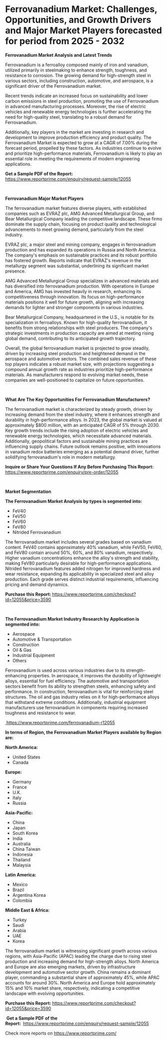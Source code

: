 <p><h1>Ferrovanadium Market: Challenges, Opportunities, and Growth Drivers and Major Market Players forecasted for period from 2025 - 2032</h1></p><p><strong>Ferrovanadium Market Analysis and Latest Trends</strong></p>
<p><p>Ferrovanadium is a ferroalloy composed mainly of iron and vanadium, utilized primarily in steelmaking to enhance strength, toughness, and resistance to corrosion. The growing demand for high-strength steel in various sectors, including construction, automotive, and aerospace, is a significant driver of the Ferrovanadium market. </p><p>Recent trends indicate an increased focus on sustainability and lower carbon emissions in steel production, promoting the use of Ferrovanadium in advanced manufacturing processes. Moreover, the rise of electric vehicles and renewable energy technologies is further accelerating the need for high-quality steel, translating to a robust demand for Ferrovanadium. </p><p>Additionally, key players in the market are investing in research and development to improve production efficiency and product quality. The Ferrovanadium Market is expected to grow at a CAGR of 7.00% during the forecast period, propelled by these factors. As industries continue to evolve and prioritize high-performance materials, Ferrovanadium is likely to play an essential role in meeting the requirements of modern engineering applications.</p></p>
<p><strong>Get a Sample PDF of the Report:&nbsp;</strong> <a href="https://www.reportprime.com/enquiry/request-sample/12055?utm_campaign=3210&utm_medium=2&utm_source=Github&utm_content=ia&utm_term=17032025&utm_id=ferrovanadium">https://www.reportprime.com/enquiry/request-sample/12055</a></p>
<p>&nbsp;</p>
<p><strong>Ferrovanadium Major Market Players</strong></p>
<p><p>The ferrovanadium market features diverse players, with established companies such as EVRAZ plc, AMG Advanced Metallurgical Group, and Bear Metallurgical Company leading the competitive landscape. These firms dominate the supply chain, focusing on product quality and technological advancements to meet growing demand, particularly from the steel industry.</p><p>EVRAZ plc, a major steel and mining company, engages in ferrovanadium production and has expanded its operations in Russia and North America. The company's emphasis on sustainable practices and its robust portfolio has fostered growth. Reports indicate that EVRAZ's revenue in the metallurgy segment was substantial, underlining its significant market presence.</p><p>AMG Advanced Metallurgical Group specializes in advanced materials and has diversified into ferrovanadium production. With operations in Europe and America, AMG has invested heavily in research, enhancing its competitiveness through innovation. Its focus on high-performance materials positions it well for future growth, aligning with increasing demands for lighter and stronger components in various industries.</p><p>Bear Metallurgical Company, headquartered in the U.S., is notable for its specialization in ferroalloys. Known for high-quality ferrovanadium, it benefits from strong relationships with steel producers. The company's strategic investments in production capacity are aimed at meeting rising global demand, contributing to its anticipated growth trajectory.</p><p>Overall, the global ferrovanadium market is projected to grow steadily, driven by increasing steel production and heightened demand in the aerospace and automotive sectors. The combined sales revenue of these top players indicates a robust market size, with projections suggesting a compound annual growth rate as industries prioritize high-performance materials. As manufacturers respond to evolving market needs, these companies are well-positioned to capitalize on future opportunities.</p></p>
<p>&nbsp;</p>
<p><strong>What Are The Key Opportunities For Ferrovanadium Manufacturers?</strong></p>
<p><p>The ferrovanadium market is characterized by steady growth, driven by increasing demand from the steel industry, where it enhances strength and durability in high-performance alloys. In 2023, the global market is valued at approximately $800 million, with an anticipated CAGR of 5% through 2030. Key growth trends include the rising adoption of electric vehicles and renewable energy technologies, which necessitate advanced materials. Additionally, geopolitical factors and sustainable mining practices are influencing supply chains. Future outlook remains positive, with innovations in vanadium redox batteries emerging as a potential demand driver, further solidifying ferrovanadium's role in modern metallurgy.</p></p>
<p><strong>Inquire or Share Your Questions If Any Before Purchasing This Report:</strong> <a href="https://www.reportprime.com/enquiry/pre-order/12055?utm_campaign=3210&utm_medium=2&utm_source=Github&utm_content=ia&utm_term=17032025&utm_id=ferrovanadium">https://www.reportprime.com/enquiry/pre-order/12055</a></p>
<p>&nbsp;</p>
<p><strong>Market Segmentation</strong></p>
<p><strong>The Ferrovanadium Market Analysis by types is segmented into:</strong></p>
<p><ul><li>FeV40</li><li>FeV50</li><li>FeV60</li><li>FeV80</li><li>Nitrided Ferrovanadium</li></ul></p>
<p><p>The ferrovanadium market includes several grades based on vanadium content. FeV40 contains approximately 40% vanadium, while FeV50, FeV60, and FeV80 contain around 50%, 60%, and 80% vanadium, respectively. Higher vanadium concentrations enhance the alloy's strength and stability, making FeV80 particularly desirable for high-performance applications. Nitrided ferrovanadium features added nitrogen for improved hardness and wear resistance, expanding its applicability in specialized steel and alloy production. Each grade serves distinct industrial requirements, influencing pricing and demand dynamics.</p></p>
<p><strong>Purchase this Report:&nbsp;</strong><a href="https://www.reportprime.com/checkout?id=12055&price=3590&utm_campaign=3210&utm_medium=2&utm_source=Github&utm_content=ia&utm_term=17032025&utm_id=ferrovanadium">https://www.reportprime.com/checkout?id=12055&price=3590</a></p>
<p>&nbsp;</p>
<p><strong>The Ferrovanadium Market Industry Research by Application is segmented into:</strong></p>
<p><ul><li>Aerospace</li><li>Automotive & Transportation</li><li>Construction</li><li>Oil & Gas</li><li>Industrial Equipment</li><li>Others</li></ul></p>
<p><p>Ferrovanadium is used across various industries due to its strength-enhancing properties. In aerospace, it improves the durability of lightweight alloys, essential for fuel efficiency. The automotive and transportation sectors benefit from its ability to strengthen steels, enhancing safety and performance. In construction, ferrovanadium is vital for reinforcing steel structures. The oil and gas industry relies on it for high-performance alloys that withstand extreme conditions. Additionally, industrial equipment manufacturers use ferrovanadium in components requiring increased toughness and resistance to wear.</p></p>
<p><a href="https://www.reportprime.com/ferrovanadium-r12055?utm_campaign=3210&utm_medium=2&utm_source=Github&utm_content=ia&utm_term=17032025&utm_id=ferrovanadium">&nbsp;https://www.reportprime.com/ferrovanadium-r12055</a></p>
<p><strong>In terms of Region, the Ferrovanadium Market Players available by Region are:</strong></p>
<p>
    <p> <strong> North America: </strong>
        <ul>
            <li>United States</li>
            <li>Canada</li>
        </ul>
        </p> 
    <p> <strong> Europe: </strong>
        <ul>
            <li>Germany</li>
            <li>France</li>
            <li>U.K.</li>
            <li>Italy</li>
            <li>Russia</li>
        </ul>
        </p> 
    <p> <strong> Asia-Pacific: </strong>
        <ul>
            <li>China</li>
            <li>Japan</li>
            <li>South Korea</li>
            <li>India</li>
            <li>Australia</li>
            <li>China Taiwan</li>
            <li>Indonesia</li>
            <li>Thailand</li>
            <li>Malaysia</li>
        </ul>
        </p> 
    <p> <strong> Latin America: </strong>
        <ul>
            <li>Mexico</li>
            <li>Brazil</li>
            <li>Argentina Korea</li>
            <li>Colombia</li>
        </ul>
        </p> 
    <p> <strong> Middle East & Africa: </strong>
        <ul>
            <li>Turkey</li>
            <li>Saudi</li>
            <li>Arabia</li>
            <li>UAE</li>
            <li>Korea</li>
        </ul>
    </p>
    </p>
<p><p>The ferrovanadium market is witnessing significant growth across various regions, with Asia-Pacific (APAC) leading the charge due to rising steel production and increasing demand for high-strength alloys. North America and Europe are also emerging markets, driven by infrastructure development and automotive sector growth. China remains a dominant player, commanding a substantial share of approximately 45%, while APAC accounts for around 30%. North America and Europe hold approximately 15% and 10% market share, respectively, indicating a competitive landscape with evolving opportunities.</p></p>
<p><strong>Purchase this Report: </strong><a href="https://www.reportprime.com/checkout?id=12055&price=3590&utm_campaign=3210&utm_medium=2&utm_source=Github&utm_content=ia&utm_term=17032025&utm_id=ferrovanadium">https://www.reportprime.com/checkout?id=12055&price=3590</a></p>
<p>&nbsp;<strong>Get a Sample PDF of the Report:&nbsp;&nbsp;</strong><a href="https://www.reportprime.com/enquiry/request-sample/12055?utm_campaign=3210&utm_medium=2&utm_source=Github&utm_content=ia&utm_term=17032025&utm_id=ferrovanadium">https://www.reportprime.com/enquiry/request-sample/12055</a></p>
<p><strong></strong></p>
<p>Check more reports on <a href="https://www.reportprime.com/?utm_campaign=3210&utm_medium=2&utm_source=Github&utm_content=ia&utm_term=17032025&utm_id=ferrovanadium">https://www.reportprime.com/</a></p>